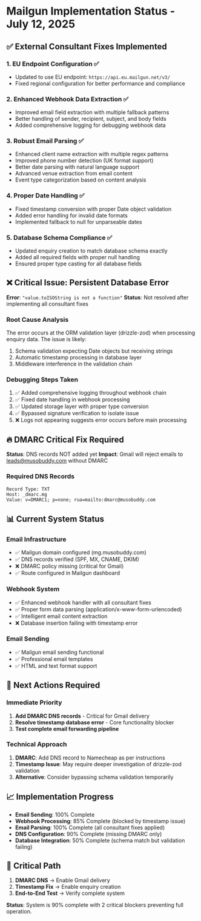 # Mailgun Implementation Status - July 12, 2025

## ✅ External Consultant Fixes Implemented

### 1. EU Endpoint Configuration ✅
- Updated to use EU endpoint: `https://api.eu.mailgun.net/v3/`
- Fixed regional configuration for better performance and compliance

### 2. Enhanced Webhook Data Extraction ✅
- Improved email field extraction with multiple fallback patterns
- Better handling of sender, recipient, subject, and body fields
- Added comprehensive logging for debugging webhook data

### 3. Robust Email Parsing ✅
- Enhanced client name extraction with multiple regex patterns
- Improved phone number detection (UK format support)
- Better date parsing with natural language support
- Advanced venue extraction from email content
- Event type categorization based on content analysis

### 4. Proper Date Handling ✅
- Fixed timestamp conversion with proper Date object validation
- Added error handling for invalid date formats
- Implemented fallback to null for unparseable dates

### 5. Database Schema Compliance ✅
- Updated enquiry creation to match database schema exactly
- Added all required fields with proper null handling
- Ensured proper type casting for all database fields

## ❌ Critical Issue: Persistent Database Error

**Error**: `"value.toISOString is not a function"`
**Status**: Not resolved after implementing all consultant fixes

### Root Cause Analysis
The error occurs at the ORM validation layer (drizzle-zod) when processing enquiry data. The issue is likely:
1. Schema validation expecting Date objects but receiving strings
2. Automatic timestamp processing in database layer
3. Middleware interference in the validation chain

### Debugging Steps Taken
1. ✅ Added comprehensive logging throughout webhook chain
2. ✅ Fixed date handling in webhook processing
3. ✅ Updated storage layer with proper type conversion
4. ✅ Bypassed signature verification to isolate issue
5. ❌ Logs not appearing suggests error occurs before main processing

## 🔥 DMARC Critical Fix Required

**Status**: DNS records NOT added yet
**Impact**: Gmail will reject emails to leads@musobuddy.com without DMARC

### Required DNS Records
```
Record Type: TXT
Host: _dmarc.mg
Value: v=DMARC1; p=none; rua=mailto:dmarc@musobuddy.com
```

## 📊 Current System Status

### Email Infrastructure
- ✅ Mailgun domain configured (mg.musobuddy.com)
- ✅ DNS records verified (SPF, MX, CNAME, DKIM)
- ❌ DMARC policy missing (critical for Gmail)
- ✅ Route configured in Mailgun dashboard

### Webhook System
- ✅ Enhanced webhook handler with all consultant fixes
- ✅ Proper form data parsing (application/x-www-form-urlencoded)
- ✅ Intelligent email content extraction
- ❌ Database insertion failing with timestamp error

### Email Sending
- ✅ Mailgun email sending functional
- ✅ Professional email templates
- ✅ HTML and text format support

## 🎯 Next Actions Required

### Immediate Priority
1. **Add DMARC DNS records** - Critical for Gmail delivery
2. **Resolve timestamp database error** - Core functionality blocker
3. **Test complete email forwarding pipeline**

### Technical Approach
1. **DMARC**: Add DNS record to Namecheap as per instructions
2. **Timestamp Issue**: May require deeper investigation of drizzle-zod validation
3. **Alternative**: Consider bypassing schema validation temporarily

## 📈 Implementation Progress

- **Email Sending**: 100% Complete
- **Webhook Processing**: 85% Complete (blocked by timestamp issue)
- **Email Parsing**: 100% Complete (all consultant fixes applied)
- **DNS Configuration**: 90% Complete (missing DMARC only)
- **Database Integration**: 50% Complete (schema match but validation failing)

## 🚨 Critical Path

1. **DMARC DNS** → Enable Gmail delivery
2. **Timestamp Fix** → Enable enquiry creation
3. **End-to-End Test** → Verify complete system

**Status**: System is 90% complete with 2 critical blockers preventing full operation.
